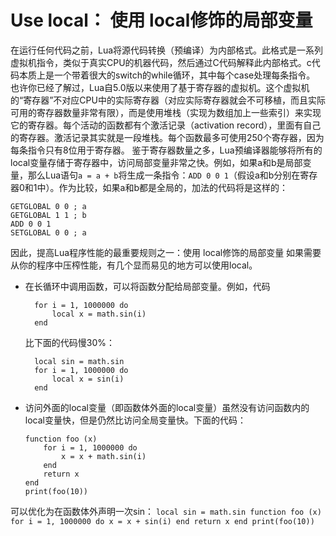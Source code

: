 # Use local： 使用 local修饰的局部变量
在运行任何代码之前，Lua将源代码转换（预编译）为内部格式。此格式是一系列虚拟机指令，类似于真实CPU的机器代码，然后通过C代码解释此内部格式。c代码本质上是一个带着很大的switch的while循环，其中每个case处理每条指令。
也许你已经了解过，Lua自5.0版以来使用了基于寄存器的虚拟机。这个虚拟机的“寄存器”不对应CPU中的实际寄存器（对应实际寄存器就会不可移植，而且实际可用的寄存器数量非常有限），而是使用堆栈（实现为数组加上一些索引）来实现它的寄存器。每个活动的函数都有个激活记录（activation record），里面有自己的寄存器。激活记录其实就是一段堆栈。每个函数最多可使用250个寄存器，因为每条指令只有8位用于寄存器。
鉴于寄存器数量之多，Lua预编译器能够将所有的local变量存储于寄存器中，访问局部变量非常之快。例如，如果a和b是局部变量，那么Lua语句`a = a + b`将生成一条指令：`ADD 0 0 1`（假设a和b分别在寄存器0和1中）。作为比较，如果a和b都是全局的，加法的代码将是这样的：
```
GETGLOBAL 0 0 ; a
GETGLOBAL 1 1 ; b
ADD 0 0 1
SETGLOBAL 0 0 ; a
```
因此，提高Lua程序性能的最重要规则之一：使用 local修饰的局部变量
如果需要从你的程序中压榨性能，有几个显而易见的地方可以使用local。
* 在长循环中调用函数，可以将函数分配给局部变量。例如，代码
  ```
    for i = 1, 1000000 do
        local x = math.sin(i)
    end
  ```
  比下面的代码慢30%：
  ```
    local sin = math.sin
    for i = 1, 1000000 do
        local x = sin(i)
    end
  ```
* 访问外面的local变量（即函数体外面的local变量）虽然没有访问函数内的local变量快，但是仍然比访问全局变量快。下面的代码：
    ```
    function foo (x)
        for i = 1, 1000000 do
            x = x + math.sin(i)
        end
        return x
    end
    print(foo(10))
    ```
可以优化为在函数体外声明一次sin：
    ```
    local sin = math.sin
        function foo (x)
            for i = 1, 1000000 do
                x = x + sin(i)
            end
            return x
        end
    print(foo(10))
    ```
